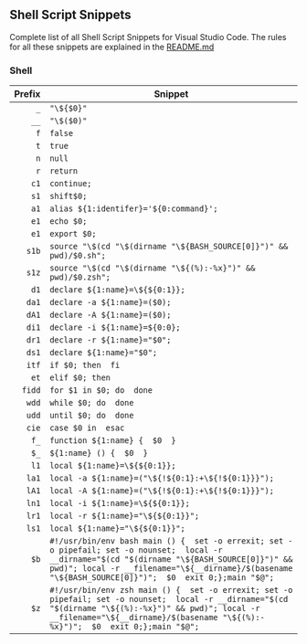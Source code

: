 ## Shell Script Snippets

Complete list of all Shell Script Snippets for Visual Studio Code. The rules for all these snippets are explained in the [README.md](./README.md)

### Shell

| Prefix | Snippet |
| ------:| ------- |
| `_` | `"\${$0}"` |
| `__` | `"\$($0)"` |
| `f` | `false` |
| `t` | `true` |
| `n` | `null` |
| `r` | `return` |
| `c1` | `continue;` |
| `s1` | `shift$0;` |
| `a1` | `alias ${1:identifer}='${0:command}';` |
| `e1` | `echo $0;` |
| `e1` | `export $0;` |
| `s1b` | `source "\$(cd "\$(dirname "\${BASH_SOURCE[0]}")" && pwd)/$0.sh";` |
| `s1z` | `source "\$(cd "\$(dirname "\${(%):-%x}")" && pwd)/$0.zsh";` |
| `d1` | `declare ${1:name}=\${${0:1}};` |
| `da1` | `declare -a ${1:name}=($0);` |
| `dA1` | `declare -A ${1:name}=($0);` |
| `di1` | `declare -i ${1:name}=${0:0};` |
| `dr1` | `declare -r ${1:name}="$0";` |
| `ds1` | `declare ${1:name}="$0";` |
| `itf` | `if $0; then  fi` |
| `et` | `elif $0; then` |
| `fidd` | `for $1 in $0; do  done` |
| `wdd` | `while $0; do  done` |
| `udd` | `until $0; do  done` |
| `cie` | `case $0 in  esac` |
| `f_` | `function ${1:name} {  $0  }` |
| `$_` | `${1:name} () {  $0  }` |
| `l1` | `local ${1:name}=\${${0:1}};` |
| `la1` | `local -a ${1:name}=("\${!${0:1}:+\${!${0:1}}}");` |
| `lA1` | `local -A ${1:name}=("\${!${0:1}:+\${!${0:1}}}");` |
| `ln1` | `local -i ${1:name}=\${${0:1}};` |
| `lr1` | `local -r ${1:name}="\${${0:1}}";` |
| `ls1` | `local ${1:name}="\${${0:1}}";` |
| `$b` | `#!/usr/bin/env bash main () {  set -o errexit; set -o pipefail; set -o nounset;  local -r __dirname="$(cd "$(dirname "\${BASH_SOURCE[0]}")" && pwd)"; local -r __filename="\${__dirname}/$(basename "\${BASH_SOURCE[0]}")";  $0  exit 0;};main "$@";` |
| `$z` | `#!/usr/bin/env zsh main () {  set -o errexit; set -o pipefail; set -o nounset;  local -r __dirname="$(cd "$(dirname "\${(%):-%x}")" && pwd)"; local -r __filename="\${__dirname}/$(basename "\${(%):-%x}")";  $0  exit 0;};main "$@";` |
